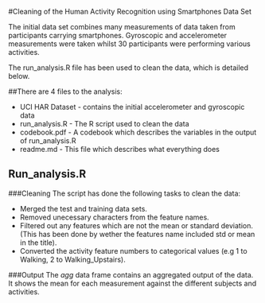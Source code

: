 #Cleaning of the Human Activity Recognition using Smartphones Data Set

The initial data set combines many measurements of data taken from participants carrying smartphones. Gyroscopic and accelerometer measurements were taken whilst 30 participants were performing various activities.

The run_analysis.R file has been used to clean the data, which is detailed below.


##There are 4 files to the analysis:
- UCI HAR Dataset - contains the initial accelerometer and gyroscopic data
- run_analysis.R - The R script used to clean the data
- codebook.pdf - A codebook which describes the variables in the output of run_analysis.R
- readme.md - This file which describes what everything does

## Run_analysis.R
###Cleaning
The script has done the following tasks to clean the data:
- Merged the test and training data sets.
- Removed unecessary characters from the feature names.
- Filtered out any features which are not the mean or standard deviation. (This has been done by wether the features name included std or mean in the title).
- Converted the activity feature numbers to categorical values (e.g 1 to Walking, 2 to Walking_Upstairs).

###Output
The *agg* data frame contains an aggregated output of the data. It shows the mean for each measurement against the different subjects and activities.